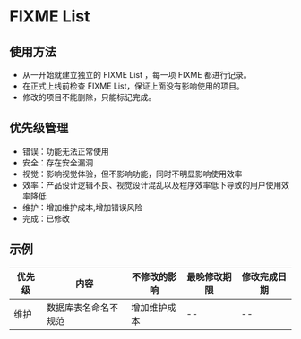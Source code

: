 # FIXME List

## 使用方法
* 从一开始就建立独立的 FIXME List ，每一项 FIXME 都进行记录。
* 在正式上线前检查 FIXME List，保证上面没有影响使用的项目。
* 修改的项目不能删除，只能标记完成。


## 优先级管理
* 错误：功能无法正常使用
* 安全：存在安全漏洞
* 视觉：影响视觉体验，但不影响功能，同时不明显影响使用效率
* 效率：产品设计逻辑不良、视觉设计混乱以及程序效率低下导致的用户使用效率降低
* 维护：增加维护成本,增加错误风险
* 完成：已修改

## 示例
优先级 | 内容 | 不修改的影响 | 最晚修改期限 | 修改完成日期
--|--|--|--|--
维护 | 数据库表名命名不规范 | 增加维护成本 | -- | --

